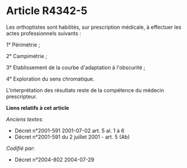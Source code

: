 # Article R4342-5

Les orthoptistes sont habilités, sur prescription médicale, à effectuer les actes professionnels suivants :

1° Périmétrie ;

2° Campimétrie ;

3° Etablissement de la courbe d'adaptation à l'obscurité ;

4° Exploration du sens chromatique.

L'interprétation des résultats reste de la compétence du médecin prescripteur.

**Liens relatifs à cet article**

_Anciens textes_:

  - Décret n°2001-591 2001-07-02 art. 5 al. 1 à 6
  - Décret n°2001-591 du 2 juillet 2001 - art. 5 (Ab)

_Codifié par_:

  - Décret n°2004-802 2004-07-29
